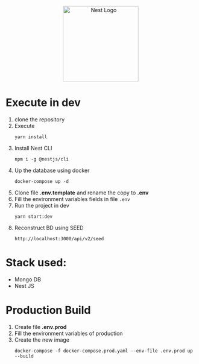 <p align="center">
  <a href="http://nestjs.com/" target="blank"><img src="https://nestjs.com/img/logo-small.svg" width="200" alt="Nest Logo" /></a>
</p>

# Execute in dev

1. clone the repository
2. Execute
   ```
   yarn install
   ```
3. Install Nest CLI
   ```
   npm i -g @nestjs/cli
   ```
4. Up the database using docker
   ```
   docker-compose up -d
   ```
5. Clone file **.env.template** and rename the copy to **.env**
6. Fill the environment variables fields in file `.env`
7. Run the project in dev
   ```
   yarn start:dev
   ```
8. Reconstruct BD using SEED
   ```
   http://localhost:3000/api/v2/seed
   ```

# Stack used:

- Mongo DB
- Nest JS

# Production Build

1. Create file **.env.prod**
2. Fill the environment variables of production
3. Create the new image
   ```
   docker-compose -f docker-compose.prod.yaml --env-file .env.prod up --build
   ```
